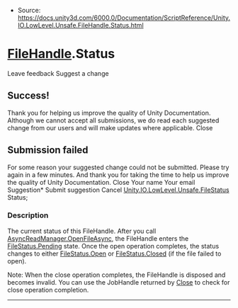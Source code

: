 * Source: https://docs.unity3d.com/6000.0/Documentation/ScriptReference/Unity.IO.LowLevel.Unsafe.FileHandle.Status.html

#  [FileHandle](https://docs.unity3d.com/6000.0/Documentation/ScriptReference/Unity.IO.LowLevel.Unsafe.FileHandle.html).Status
Leave feedback
Suggest a change
## Success!
Thank you for helping us improve the quality of Unity Documentation. Although we cannot accept all submissions, we do read each suggested change from our users and will make updates where applicable.
Close
## Submission failed
For some reason your suggested change could not be submitted. Please <a>try again</a> in a few minutes. And thank you for taking the time to help us improve the quality of Unity Documentation.
Close
Your name Your email Suggestion* Submit suggestion
Cancel
[Unity.IO.LowLevel.Unsafe.FileStatus](https://docs.unity3d.com/6000.0/Documentation/ScriptReference/Unity.IO.LowLevel.Unsafe.FileStatus.html) Status; 
### Description
The current status of this FileHandle.
After you call [AsyncReadManager.OpenFileAsync](https://docs.unity3d.com/6000.0/Documentation/ScriptReference/Unity.IO.LowLevel.Unsafe.AsyncReadManager.OpenFileAsync.html), the FileHandle enters the [FileStatus.Pending](https://docs.unity3d.com/6000.0/Documentation/ScriptReference/Unity.IO.LowLevel.Unsafe.FileStatus.Pending.html) state. Once the open operation completes, the status changes to either [FileStatus.Open](https://docs.unity3d.com/6000.0/Documentation/ScriptReference/Unity.IO.LowLevel.Unsafe.FileStatus.Open.html) or [FileStatus.Closed](https://docs.unity3d.com/6000.0/Documentation/ScriptReference/Unity.IO.LowLevel.Unsafe.FileStatus.Closed.html) (if the file failed to open).  
  
Note: When the close operation completes, the FileHandle is disposed and becomes invalid. You can use the JobHandle returned by [Close](https://docs.unity3d.com/6000.0/Documentation/ScriptReference/Unity.IO.LowLevel.Unsafe.FileHandle.Close.html) to check for close operation completion.
* * *
